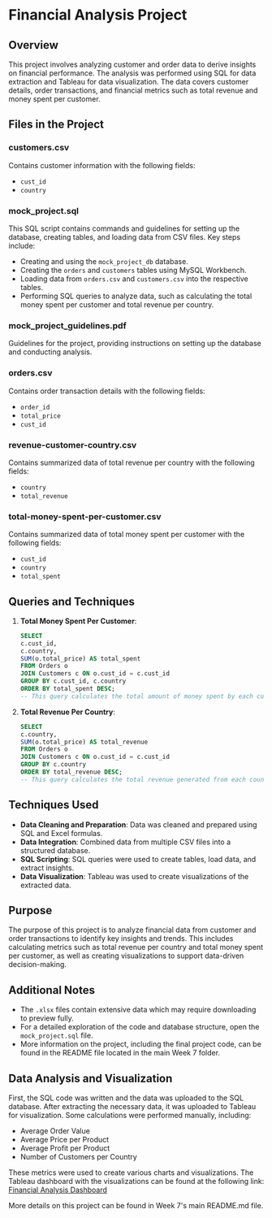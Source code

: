 # Financial Analysis Project

## Overview
This project involves analyzing customer and order data to derive insights on financial performance. The analysis was performed using SQL for data extraction and Tableau for data visualization. The data covers customer details, order transactions, and financial metrics such as total revenue and money spent per customer.

## Files in the Project

### customers.csv
Contains customer information with the following fields:
- `cust_id`
- `country`

### mock_project.sql
This SQL script contains commands and guidelines for setting up the database, creating tables, and loading data from CSV files. Key steps include:
- Creating and using the `mock_project_db` database.
- Creating the `orders` and `customers` tables using MySQL Workbench.
- Loading data from `orders.csv` and `customers.csv` into the respective tables.
- Performing SQL queries to analyze data, such as calculating the total money spent per customer and total revenue per country.

### mock_project_guidelines.pdf
Guidelines for the project, providing instructions on setting up the database and conducting analysis.

### orders.csv
Contains order transaction details with the following fields:
- `order_id`
- `total_price`
- `cust_id`

### revenue-customer-country.csv
Contains summarized data of total revenue per country with the following fields:
- `country`
- `total_revenue`

### total-money-spent-per-customer.csv
Contains summarized data of total money spent per customer with the following fields:
- `cust_id`
- `country`
- `total_spent`

## Queries and Techniques
1. **Total Money Spent Per Customer**:
    ```sql
    SELECT
    c.cust_id,
    c.country,
    SUM(o.total_price) AS total_spent
    FROM Orders o
    JOIN Customers c ON o.cust_id = c.cust_id
    GROUP BY c.cust_id, c.country
    ORDER BY total_spent DESC;
    -- This query calculates the total amount of money spent by each customer, grouped by customer ID and country, and orders the results by total spent in descending order.
   ```

3. **Total Revenue Per Country**:
    ```sql
    SELECT
    c.country,
    SUM(o.total_price) AS total_revenue
    FROM Orders o
    JOIN Customers c ON o.cust_id = c.cust_id
    GROUP BY c.country
    ORDER BY total_revenue DESC;
    -- This query calculates the total revenue generated from each country, grouped by country, and orders the results by total revenue in descending order.
   ```

## Techniques Used
- **Data Cleaning and Preparation**: Data was cleaned and prepared using SQL and Excel formulas.
- **Data Integration**: Combined data from multiple CSV files into a structured database.
- **SQL Scripting**: SQL queries were used to create tables, load data, and extract insights.
- **Data Visualization**: Tableau was used to create visualizations of the extracted data.

## Purpose
The purpose of this project is to analyze financial data from customer and order transactions to identify key insights and trends. This includes calculating metrics such as total revenue per country and total money spent per customer, as well as creating visualizations to support data-driven decision-making.

## Additional Notes
- The `.xlsx` files contain extensive data which may require downloading to preview fully.
- For a detailed exploration of the code and database structure, open the `mock_project.sql` file.
- More information on the project, including the final project code, can be found in the README file located in the main Week 7 folder.

## Data Analysis and Visualization
First, the SQL code was written and the data was uploaded to the SQL database. After extracting the necessary data, it was uploaded to Tableau for visualization. Some calculations were performed manually, including:
- Average Order Value
- Average Price per Product
- Average Profit per Product
- Number of Customers per Country

These metrics were used to create various charts and visualizations. The Tableau dashboard with the visualizations can be found at the following link:
[Financial Analysis Dashboard](https://public.tableau.com/views/FinancialAnalysis_17170222645540/WhichCountryDominatesinFinancialPerformance?:language=en-GB&:sid=&:display_count=n&:origin=viz_share_link)

More details on this project can be found in Week 7's main README.md file.

